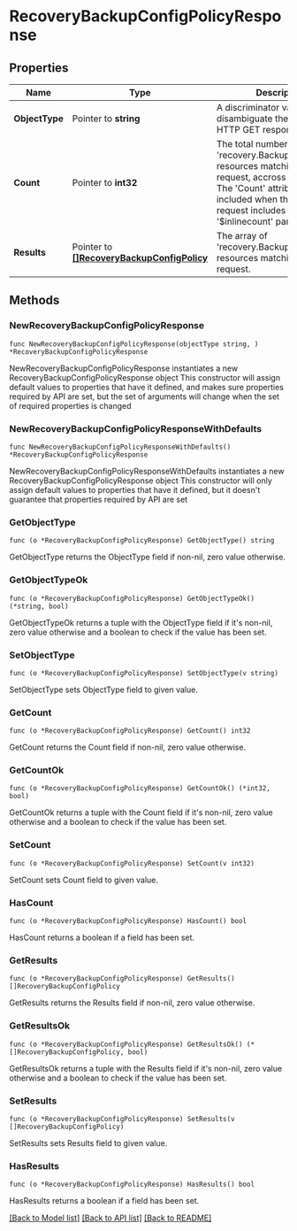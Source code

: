# RecoveryBackupConfigPolicyResponse

## Properties

Name | Type | Description | Notes
------------ | ------------- | ------------- | -------------
**ObjectType** | Pointer to **string** | A discriminator value to disambiguate the schema of a HTTP GET response body. | 
**Count** | Pointer to **int32** | The total number of &#39;recovery.BackupConfigPolicy&#39; resources matching the request, accross all pages. The &#39;Count&#39; attribute is included when the HTTP GET request includes the &#39;$inlinecount&#39; parameter. | [optional] 
**Results** | Pointer to [**[]RecoveryBackupConfigPolicy**](recovery.BackupConfigPolicy.md) | The array of &#39;recovery.BackupConfigPolicy&#39; resources matching the request. | [optional] 

## Methods

### NewRecoveryBackupConfigPolicyResponse

`func NewRecoveryBackupConfigPolicyResponse(objectType string, ) *RecoveryBackupConfigPolicyResponse`

NewRecoveryBackupConfigPolicyResponse instantiates a new RecoveryBackupConfigPolicyResponse object
This constructor will assign default values to properties that have it defined,
and makes sure properties required by API are set, but the set of arguments
will change when the set of required properties is changed

### NewRecoveryBackupConfigPolicyResponseWithDefaults

`func NewRecoveryBackupConfigPolicyResponseWithDefaults() *RecoveryBackupConfigPolicyResponse`

NewRecoveryBackupConfigPolicyResponseWithDefaults instantiates a new RecoveryBackupConfigPolicyResponse object
This constructor will only assign default values to properties that have it defined,
but it doesn't guarantee that properties required by API are set

### GetObjectType

`func (o *RecoveryBackupConfigPolicyResponse) GetObjectType() string`

GetObjectType returns the ObjectType field if non-nil, zero value otherwise.

### GetObjectTypeOk

`func (o *RecoveryBackupConfigPolicyResponse) GetObjectTypeOk() (*string, bool)`

GetObjectTypeOk returns a tuple with the ObjectType field if it's non-nil, zero value otherwise
and a boolean to check if the value has been set.

### SetObjectType

`func (o *RecoveryBackupConfigPolicyResponse) SetObjectType(v string)`

SetObjectType sets ObjectType field to given value.


### GetCount

`func (o *RecoveryBackupConfigPolicyResponse) GetCount() int32`

GetCount returns the Count field if non-nil, zero value otherwise.

### GetCountOk

`func (o *RecoveryBackupConfigPolicyResponse) GetCountOk() (*int32, bool)`

GetCountOk returns a tuple with the Count field if it's non-nil, zero value otherwise
and a boolean to check if the value has been set.

### SetCount

`func (o *RecoveryBackupConfigPolicyResponse) SetCount(v int32)`

SetCount sets Count field to given value.

### HasCount

`func (o *RecoveryBackupConfigPolicyResponse) HasCount() bool`

HasCount returns a boolean if a field has been set.

### GetResults

`func (o *RecoveryBackupConfigPolicyResponse) GetResults() []RecoveryBackupConfigPolicy`

GetResults returns the Results field if non-nil, zero value otherwise.

### GetResultsOk

`func (o *RecoveryBackupConfigPolicyResponse) GetResultsOk() (*[]RecoveryBackupConfigPolicy, bool)`

GetResultsOk returns a tuple with the Results field if it's non-nil, zero value otherwise
and a boolean to check if the value has been set.

### SetResults

`func (o *RecoveryBackupConfigPolicyResponse) SetResults(v []RecoveryBackupConfigPolicy)`

SetResults sets Results field to given value.

### HasResults

`func (o *RecoveryBackupConfigPolicyResponse) HasResults() bool`

HasResults returns a boolean if a field has been set.


[[Back to Model list]](../README.md#documentation-for-models) [[Back to API list]](../README.md#documentation-for-api-endpoints) [[Back to README]](../README.md)


